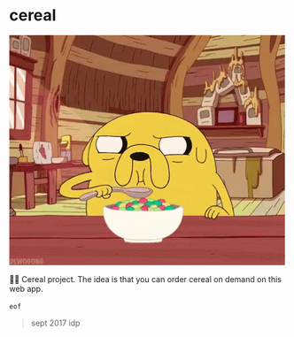 # cereal

[![idp](https://raw.githubusercontent.com/igorp1/cereal/develop/src/assets/img/home_gifs/jake.gif)](http://cerealstop.com)

🥛🌈 Cereal project. 
The idea is that you can order cereal on demand on this web app.

`eof`
> sept 2017
> idp
